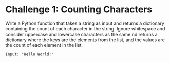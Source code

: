 # Challenge 1: Counting Characters
Write a Python function that takes a string as input and returns a dictionary containing the count of each character in the string. Ignore whitespace and consider uppercase and lowercase characters as the same.nd returns a dictionary where the keys are the elements from the list, and the values are the count of each element in the list.

```commandline
Input: "Hello World!"
```